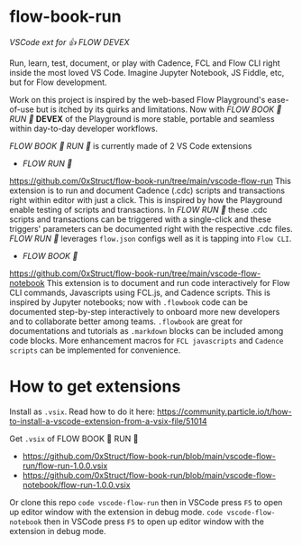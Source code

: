 # flow-book-run
_VSCode ext for 👍 FLOW DEVEX_

Run, learn, test, document, or play with Cadence, FCL and Flow CLI right inside the most loved VS Code.
Imagine Jupyter Notebook, JS Fiddle, etc, but for Flow development.

Work on this project is inspired by the web-based Flow Playground's ease-of-use but is itched by its quirks and limitations.
Now with _FLOW BOOK 📓 RUN 🏃_ **DEVEX** of the Playground is more stable, portable and seamless within day-to-day developer workflows.

_FLOW BOOK 📓 RUN 🏃_ is currently made of 2 VS Code extensions

- _FLOW RUN 🏃_

https://github.com/0xStruct/flow-book-run/tree/main/vscode-flow-run
This extension is to run and document Cadence (.cdc) scripts and transactions right within editor with just a click.
This is inspired by how the Playground enable testing of scripts and transactions. 
In _FLOW RUN 🏃_ these .cdc scripts and transactions can be triggered with a single-click and these triggers' parameters can be documented right with the respective .cdc files.
_FLOW RUN 🏃_ leverages `flow.json` configs well as it is tapping into `Flow CLI`.

- _FLOW BOOK 📓_ 

https://github.com/0xStruct/flow-book-run/tree/main/vscode-flow-notebook
This extension is to document and run code interactively for Flow CLI commands, Javascripts using FCL.js, and Cadence scripts.
This is inspired by Jupyter notebooks; now with `.flowbook` code can be documented step-by-step interactively to onboard more new developers and to collaborate better among teams.
`.flowbook` are great for documentations and tutorials as `.markdown` blocks can be included among code blocks.
More enhancement macros for `FCL javascripts` and `Cadence scripts` can be implemented for convenience.

# How to get extensions

Install as `.vsix`. Read how to do it here: https://community.particle.io/t/how-to-install-a-vscode-extension-from-a-vsix-file/51014

Get `.vsix` of FLOW BOOK 📓 RUN 🏃
- https://github.com/0xStruct/flow-book-run/blob/main/vscode-flow-run/flow-run-1.0.0.vsix
- https://github.com/0xStruct/flow-book-run/blob/main/vscode-flow-notebook/flow-run-1.0.0.vsix

Or clone this repo
`code vscode-flow-run` then in VSCode press `F5` to open up editor window with the extension in debug mode.
`code vscode-flow-notebook` then in VSCode press `F5` to open up editor window with the extension in debug mode.




